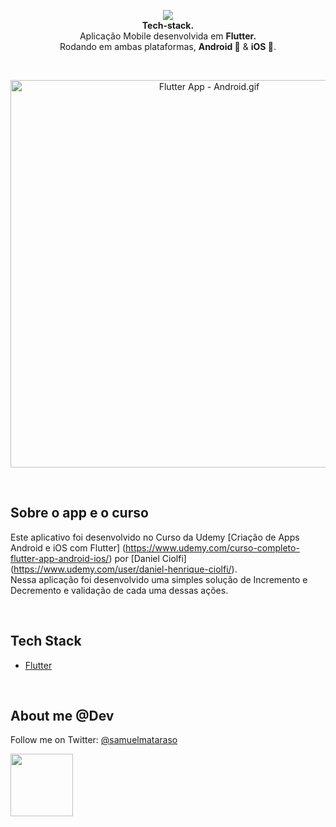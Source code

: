 <!-- header section -->
<p align="center">
  <img src="https://imgur.com/PzQf1wp" /><br/>
  <span><b>Tech-stack.</b></span><br/>
  <span>Aplicação Mobile desenvolvida em <b>Flutter.</b></span><br/>
  <span>Rodando em ambas plataformas, <b>Android 🤖</b> & <b>iOS 🍎</b>. </span><br/>
</p>
<!-- header section END -->

<br/>
<!-- show case/gif section -->
<p align="center">
    <img alt="Flutter App - Android.gif" height="620" src="https://media.giphy.com/media/14vqSR4wlSSpWystny/giphy.gif" />
</p>
<!-- show case/gif section END -->

<br/>

<!-- about app and course section -->

## Sobre o app e o curso

Este aplicativo foi desenvolvido no Curso da Udemy [Criação de Apps Android e iOS com Flutter] (https://www.udemy.com/curso-completo-flutter-app-android-ios/) por [Daniel Ciolfi] (https://www.udemy.com/user/daniel-henrique-ciolfi/). <br/>
Nessa aplicação foi desenvolvido uma simples solução de Incremento e Decremento e validação de cada uma dessas ações.

<br/>

## Tech Stack

- [Flutter](https://flutter.dev/)

<br/>

<!-- about me -->

## About me @Dev

Follow me on Twitter: [@samuelmataraso](https://twitter.com/samuelmataraso)

<a href="https://twitter.com/samuelmataraso" target="_blank">
<img src="https://twitter.com/samuelmataraso/profile_image?size=original" height="100" /></a>

<!-- about me  END -->
